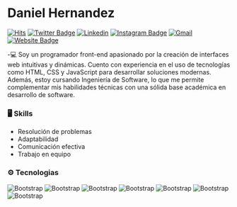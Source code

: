 
# Daniel Hernandez

[![Hits](https://hits.seeyoufarm.com/api/count/incr/badge.svg?url=https%3A%2F%2Fgithub.com%2Fhttps://github.com/Danny894%2Fhttps://github.com/Danny894&count_bg=%2379C83D&title_bg=%23555555&icon=&icon_color=%23E7E7E7&title=Profile+Views&edge_flat=false)](https://hits.seeyoufarm.com)
[![Twitter Badge](https://img.shields.io/badge/-Twitter-1da1f2?labelColor=1da1f2&logo=twitter&logoColor=white&link=https://twitter.com/https://x.com/Dannydaniel_dev)](https://twitter.com/https://x.com/Dannydaniel_dev)
[![Linkedin](https://img.shields.io/badge/-LinkedIn-blue?style=flat&logo=Linkedin&logoColor=white)](https://www.linkedin.com/in/www.linkedin.com/in/daniel-hernandez-alarcon-466112268/)
[![Instagram Badge](https://img.shields.io/badge/-Instagram-purple?logo=instagram&logoColor=white&link=https://instagram.com/https://www.instagram.com/dannydaniel02//)](https://www.instagram.com/https://www.instagram.com/dannydaniel02/)
[![Gmail](https://img.shields.io/badge/-Gmail-c14438?style=flat&logo=Gmail&logoColor=white)](mailto:Danny894@outlook.com)
[![Website Badge](https://img.shields.io/badge/-Website-c14438?style=flat&logo=Google-Chrome&logoColor=white&link=https://danny894.github.io/)](https://danny894.github.io/)

-💻 Soy un programador front-end apasionado por la creación de interfaces web intuitivas y dinámicas. Cuento con experiencia en el uso de tecnologías como HTML, CSS y JavaScript para desarrollar soluciones modernas. Además, estoy cursando Ingeniería de Software, lo que me permite complementar mis habilidades técnicas con una sólida base académica en desarrollo de software.

### 🖥 Skills

- Resolución de problemas
- Adaptabilidad
- Comunicación efectiva
- Trabajo en equipo
### ⚙️ Tecnologias

![Bootstrap](https://img.shields.io/badge/-Javascript-05122A?style=flat-square&logo=Javascript&color=000000) ![Bootstrap](https://img.shields.io/badge/-Css-05122A?style=flat-square&logo=Css&color=000000) ![Bootstrap](https://img.shields.io/badge/-Html-05122A?style=flat-square&logo=Html&color=000000) ![Bootstrap](https://img.shields.io/badge/-React-05122A?style=flat-square&logo=React&color=000000) ![Bootstrap](https://img.shields.io/badge/-MongoDB-05122A?style=flat-square&logo=MongoDB&color=000000) ![Bootstrap](https://img.shields.io/badge/-MySQL-05122A?style=flat-square&logo=MySQL&color=000000) ![Bootstrap](https://img.shields.io/badge/-Visual%20Studio%20Code-05122A?style=flat-square&logo=Visual-Studio-Code&color=000000)



